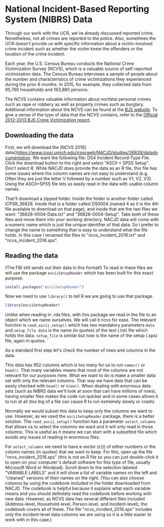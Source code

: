 
# National Incident-Based Reporting System (NIBRS) Data

Through our work with the UCR, we've already discussed reported crime. Nonetheless, not all crimes are reported to the police. Also, sometimes the UCR doesn't provide us with specific information about a victim-involved crime incident such as whether the victim knew the offenders or the location of the crime incident.

Each year, the U.S. Census Bureau conducts the National Crime Victimization Survey (NCVS), which is a valuable source of self-reported victimization data. The Census Bureau interviews a sample of people about the number and characteristics of crime victimizations they experienced during the prior 6 months. In 2015, for example, they collected data from 95,760 households and 163,880 persons.

The NCVS contains valuable information about nonfatal personal crimes such as rape or robbery as well as property crimes such as burglary. Additional information about the NCVS can be found at the [BJS website](https://www.bjs.gov/index.cfm?ty=dcdetail&iid=245). To give a sense of the type of data that the NCVS contains, refer to the [Official 2012-2013 BJS Crime Victimization report](http://www.bjs.gov/content/pub/pdf/cv12.pdf).

## Downloading the data

First, we will download the [NCVS 2016] data()https://www.icpsr.umich.edu/icpsrweb/NACJD/studies/36828/datadocumentation. We want the following file: DS4 Incident Record-Type File. Click the download button to the right and select "ASCII + SPSS Setup". *Don't select R.* While NACJD does provide the data as an R file, this file has some issues where the column names are not easy to understand (e.g. Often they are just the letter V followed by a number such as V1, V2, V3). Using the ASCII+SPSS file lets us easily read in the data with usable column names. 

That'll download a zipped folder. Inside the folder is another folder called ICPSR_36828. Inside that is a folder called DS0004 (named 4 as it is the 4th file available to download on that page), and inside that are the two files we want: "36828-0004-Data.txt" and "36828-0004-Setup". Take *both* of these files and move them into your working directory. NACJD data will come with a numeric name which is just the unique identifier of that data. So I prefer to change the name to something that is easy to understand what the file holds. In this case I renamed the files to "ncvs_incident_2016.txt" and "ncvs_incident_2016.sps".

## Reading the data

(The FBI still sends out their data in this format!) To read in these files we will use the package `asciiSetupReader` which has been built for this exact purpose. 


```r
install.packages("asciiSetupReader")
```

Now we need to use `library()` to tell R we are going to use that package.


```r
library(asciiSetupReader)
```

Unlike when reading in .rda files, with this package we read in the file to an object which we name ourselves. We will call it ncvs for ease. The relevant function is `read_ascii_setup()` which has two mandatory parameters `data` and `setup_file`. `data` is the name (in quotes) of the text (.txt) file which holds the data. `setup_file` is similar but now is the name of the setup (.sps) file, again in quotes. 
`

As a standard first step let's check the number of rows and columns in the data.


This data has 952 columns which is too many for us to run `names()` or `head()`. That many variables means that most of the columns are not relevant for our purposes here. What we want to do is make a smaller data set with only the relevant columns. That way we have data that can be easily checked with `head()` or `View()`. When dealing with enormous data sets (such as NIBRS data we'll look at soon that can have millions of rows), having smaller files makes the code run quicker and in some cases allows it to run at all (too big of a file can cause R to run extremely slowly or crash). 

Normally we would subset this data to keep only the columns we want to use. However, as we used the `asciiSetupReader` package, there is a better solution. The `read_ascii_setup()` function has a parameter `select_columns` that allows us to select the columns we want and it will only read in those columns. This is useful as it means we can start with a subsetted file which avoids any issues of reading in enormous files.

For `select_columns` we need to have a vector (c()) of either numbers or the column names (in quotes) that we want to keep. For this, open up the file "ncvs_incident_2016.sps" (this is not an R file so you can just double-click it to open on your computer's default software for this type of file, usually Microsoft Word or Wordpad). Scroll down to the selection labeled "VARIABLE LABELS" and it will show a list of variable names on the left and "cleaned" versions of their names on the right. (You can also choose columns by using the codebook included in the folder downloaded from NACJD. The codebook is helpful because it explains what each variable means and you should definitely read the codebook before working with new data. However, as NCVS data has several different files included (Address-level, Household-level, Person-level, and Incident-level), the codebook covers all of these. The file "ncvs_incident_2016.sps" includes only the incident-level data columns we are using so it is a little easier to work with in this case.)
